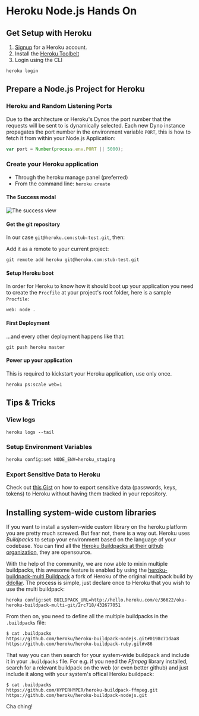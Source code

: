 # Heroku Node.js Hands On


## Get Setup with Heroku

1. [Signup](https://signup.heroku.com/signup/dc) for a Heroku account.
1. Install the [Heroku Toolbelt](https://toolbelt.heroku.com/)
1. Login using the CLI

```shell
heroku login
```

## Prepare a Node.js Project for Heroku

### Heroku and Random Listening Ports

Due to the architecture or Heroku's Dynos the port number that the requests will be sent to is dynamically selected. Each new Dyno instance propagates the port number in the environment variable `PORT`, this is how to fetch it from within your Node.js Application:

```js
var port = Number(process.env.PORT || 5000);
```

### Create your Heroku application

* Through the heroku manage panel (preferred)
* From the command line: `heroku create`

#### The Success modal

![The success view](http://than.pol.as/Vtph/Screen%20Shot%202014-06-04%20at%202.47.26%20PM.png)

#### Get the git repository

In our case `git@heroku.com:stub-test.git`, then:

Add it as a remote to your current project:

```shell
git remote add heroku git@heroku.com:stub-test.git
```

#### Setup Heroku boot

In order for Heroku to know how it should boot up your application you need to create the `Procfile` at your project's root folder, here is a sample `Procfile`:

```
web: node .
```

#### First Deployment

...and every other deployment happens like that:

```shell
git push heroku master
```

#### Power up your application

This is required to kickstart your Heroku application, use only once.

```shell
heroku ps:scale web=1
```

## Tips & Tricks

### View logs

```shell
heroku logs --tail
```

### Setup Environment Variables

```shell
heroku config:set NODE_ENV=heroku_staging
```

### Export Sensitive Data to Heroku

Check out [this Gist](https://gist.github.com/thanpolas/5bcb42e0ae1f34e6dc56) on how to export sensitive data (passwords, keys, tokens) to Heroku without having them tracked in your repository.


## Installing system-wide custom libraries

If you want to install a system-wide custom library on the heroku platform you are pretty much screwed. But fear not, there is a way out. Heroku uses *Buildpacks* to setup your environment based on the language of your codebase. You can find all the [Heroku Buildpacks at their github organization](https://github.com/heroku/), they are opensource.

With the help of the community, we are now able to mixin multiple buildpacks, this awesome feature is enabled by using the [heroku-buildpack-multi Buildpack](https://github.com/heroku/heroku-buildpack-multi) a fork of Heroku of the original multipack build by [ddollar](https://github.com/ddollar). The process is simple, just declare once to Heroku that you wish to use the multi buildpack:

```
heroku config:set BUILDPACK_URL=http://hello.heroku.com/e/36622/oku-heroku-buildpack-multi-git/2rc718/432677051
```

From then on, you need to define all the multiple buildpacks in the `.buildpacks` file:

```
$ cat .buildpacks
https://github.com/heroku/heroku-buildpack-nodejs.git#0198c71daa8
https://github.com/heroku/heroku-buildpack-ruby.git#v86
```

That way you can then search for your system-wide buildpack and include it in your `.buildpacks` file. For e.g. if you need the *Ffmpeg* library installed, search for a relevant buildpack on the web (or even better github) and just include it along with your system's offical Heroku buildpack:

```
$ cat .buildpacks
https://github.com/HYPERHYPER/heroku-buildpack-ffmpeg.git
https://github.com/heroku/heroku-buildpack-nodejs.git

```

Cha ching!
